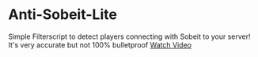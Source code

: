 # Anti-Sobeit-Lite


Simple Filterscript to detect players connecting with Sobeit to your server!
It's very accurate but not 100% bulletproof
[Watch Video](https://www.youtube.com/watch?v=0y24tHtHpUE&t=1s)


